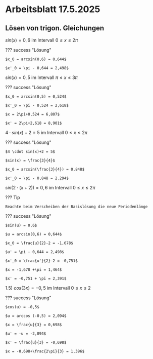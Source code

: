 # Arbeitsblatt 17.5.2025

## Lösen von trigon. Gleichungen

$sin(x) = 0,6 \text{ im Intervall } 0 \leq x \leq 2\pi$

??? success "Lösung"

    $x_0 = arcsin(0,6) = 0,644$

    $x'_0 = \pi - 0,644 = 2,498$

$sin(x) = 0,5 \text{ im Intervall }\pi \leq x \leq 3\pi$

??? success "Lösung"

    $x_0 = arcsin(0,5) = 0,524$

    $x'_0 = \pi - 0,524 = 2,618$

    $x = 2\pi+0,524 = 6,807$

    $x' = 2\pi+2,618 = 8,901$

$4 \cdot sin(x)+2 = 5 \text{ im Intervall } 0 \leq x \leq 2\pi$

??? success "Lösung"

    $4 \cdot sin(x)+2 = 5$

    $sin(x) = \frac{3}{4}$

    $x_0 = arcsin(\frac{3}{4}) = 0,848$

    $x'_0 = \pi - 0,848 = 2.294$

$sin(2 \cdot (x +2)) = 0,6 \text{ im Intervall } 0 \leq x \leq 2\pi$

??? Tip

    Beachte beim Verscheiben der Basislösung die neue Periodenlänge

??? success "Lösung"

    $sin(u) = 0,6$

    $u = arcsin(0,6) = 0,644$

    $x_0 = \frac{u}{2}-2 = -1,678$

    $u' = \pi - 0,644 = 2,498$

    $x'_0 = \frac{u'}{2}-2 = -0,751$

    $x = -1,678 +\pi = 1,464$

    $x' = -0,751 + \pi = 2,391$

1.5) $cos(3x) = -0,5 \text{ im Intervall } 0 \leq x \leq 2$

??? success "Lösung"
 
    $cos(u) = -0,5$

    $u = arccos (-0,5) = 2,094$

    $x = \frac{u}{3} = 0,698$

    $u' = -u = -2,094$

    $x' = \frac{u}{3} = -0,698$

    $x = -0,698+\frac{2\pi}{3} = 1,396$


